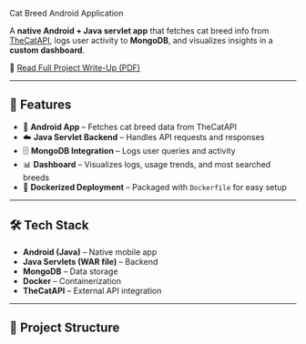 Cat Breed Android Application  

A **native Android + Java servlet app** that fetches cat breed info from [TheCatAPI](https://thecatapi.com/), logs user activity to **MongoDB**, and visualizes insights in a **custom dashboard**.  

📄 [Read Full Project Write-Up (PDF)](./Project4%20WriteUp%20By%20Neharika.pdf)  

---

## 🚀 Features  
- 📱 **Android App** – Fetches cat breed data from TheCatAPI  
- ☁️ **Java Servlet Backend** – Handles API requests and responses  
- 🗄 **MongoDB Integration** – Logs user queries and activity  
- 📊 **Dashboard** – Visualizes logs, usage trends, and most searched breeds  
- 🐳 **Dockerized Deployment** – Packaged with `Dockerfile` for easy setup  

---

## 🛠 Tech Stack  
- **Android (Java)** – Native mobile app  
- **Java Servlets (WAR file)** – Backend  
- **MongoDB** – Data storage  
- **Docker** – Containerization  
- **TheCatAPI** – External API integration  

---

## 📂 Project Structure  

